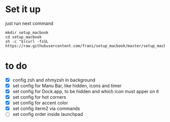 # Set it up 
just run next command

```
mkdir setup_macbook
cd setup_macbook
sh -c "$(curl -fsSL https://raw.githubusercontent.com/frani/setup_macbook/master/setup_macbook.sh)"
``` 



# to do
- [x] config zsh and ohmyzsh in background 
- [X] set config for Manu Bar, like hidden, icons and timer
- [X] set config for Dock.app, to be hidden and which icon must apper on it
- [X] set config for hot corners 
- [X] set config for accent color
- [X] set config iterm2 via commands
- [ ] set config order inside launchpad
